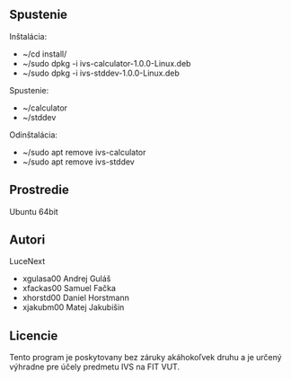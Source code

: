 Spustenie
--------

Inštalácia:
- ~/cd install/
- ~/sudo dpkg -i ivs-calculator-1.0.0-Linux.deb
- ~/sudo dpkg -i ivs-stddev-1.0.0-Linux.deb

Spustenie:
- ~/calculator
- ~/stddev

Odinštalácia:
- ~/sudo apt remove ivs-calculator
- ~/sudo apt remove ivs-stddev

Prostredie
---------

Ubuntu 64bit

Autori
------

LuceNext
- xgulasa00 Andrej Guláš
- xfackas00 Samuel Fačka
- xhorstd00 Daniel Horstmann
- xjakubm00 Matej Jakubišin

Licencie
-------

Tento program je poskytovany bez záruky akáhokoľvek druhu a je určený výhradne pre účely predmetu IVS na FIT VUT.